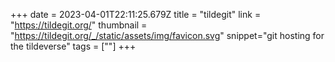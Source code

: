 +++
date = 2023-04-01T22:11:25.679Z
title = "tildegit"
link = "https://tildegit.org/"
thumbnail = "https://tildegit.org/_/static/assets/img/favicon.svg"
snippet="git hosting for the tildeverse"
tags = [""]
+++
